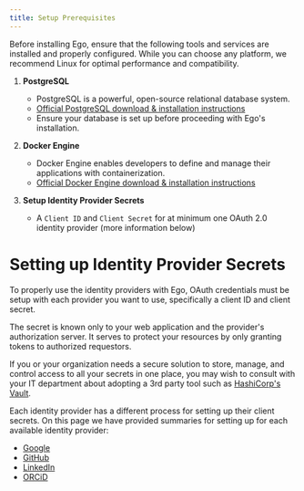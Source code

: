 ```yaml
---
title: Setup Prerequisites
---
```


Before installing Ego, ensure that the following tools and services are installed and properly configured. While you can choose any platform, we recommend Linux for optimal performance and compatibility.

1. **PostgreSQL**

    - PostgreSQL is a powerful, open-source relational database system.
    - [Official PostgreSQL download & installation instructions](https://www.postgresql.org/download/)
    - Ensure your database is set up before proceeding with Ego's installation.


2. **Docker Engine**

    - Docker Engine enables developers to define and manage their applications with containerization.
    - [Official Docker Engine download & installation instructions](https://docs.docker.com/engine/install/)


3. **Setup Identity Provider Secrets**

    - A `Client ID` and `Client Secret` for at minimum one OAuth 2.0 identity provider (more information below)

# Setting up Identity Provider Secrets

To properly use the identity providers with Ego, OAuth credentials must be setup with each provider you want to use, specifically a client ID and client secret.

The secret is known only to your web application and the provider's authorization server.  It serves to protect your resources by only granting tokens to authorized requestors.

<Note title='Secrets Managment Software'>If you or your organization needs a secure solution to store, manage, and control access to all your secrets in one place, you may wish to consult with your IT department about adopting a 3rd party tool such as [HashiCorp's Vault](https://www.vaultproject.io/).</Note>

Each identity provider has a different process for setting up their client secrets. On this page we have provided summaries for setting up for each available identity provider:

- [Google](/documentation/ego/installation/prerequisites/google)
- [GitHub](/documentation/ego/installation/prerequisites/github)
- [LinkedIn](/documentation/ego/installation/prerequisites/linkedin)
- [ORCiD](/documentation/ego/installation/prerequisites/orcid)
